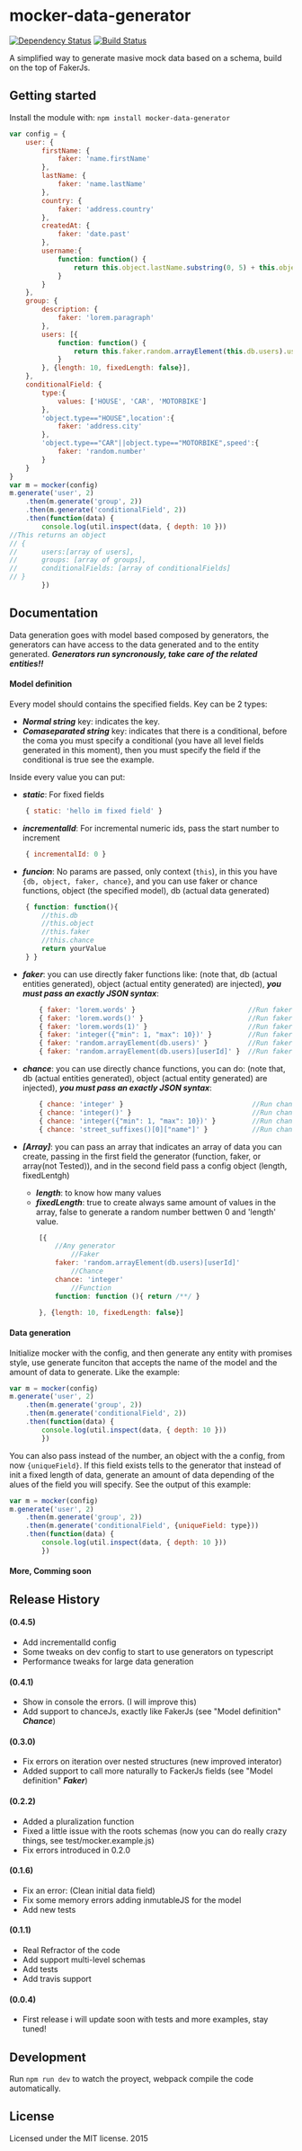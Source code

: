 # mocker-data-generator

[![Dependency Status](https://david-dm.org/danibram/mocker-data-generator.svg)](https://david-dm.org/danibram/mocker-data-generator) [![Build Status](https://travis-ci.org/danibram/mocker-data-generator.svg)](https://travis-ci.org/danibram/mocker-data-generator)

A simplified way to generate masive mock data based on a schema, build on the top of FakerJs.

## Getting started

Install the module with: `npm install mocker-data-generator`

```javascript
var config = {
    user: {
        firstName: {
            faker: 'name.firstName'
        },
        lastName: {
            faker: 'name.lastName'
        },
        country: {
            faker: 'address.country'
        },
        createdAt: {
            faker: 'date.past'
        },
        username:{
            function: function() {
                return this.object.lastName.substring(0, 5) + this.object.firstName.substring(0, 3) + Math.floor(Math.random() * 10)
            }
        }
    },
    group: {
        description: {
            faker: 'lorem.paragraph'
        },
        users: [{
            function: function() {
                return this.faker.random.arrayElement(this.db.users).username
            }
        }, {length: 10, fixedLength: false}],
    },
    conditionalField: {
        type:{
            values: ['HOUSE', 'CAR', 'MOTORBIKE']
        },
        'object.type=="HOUSE",location':{
            faker: 'address.city'
        },
        'object.type=="CAR"||object.type=="MOTORBIKE",speed':{
            faker: 'random.number'
        }
    }
}
var m = mocker(config)
m.generate('user', 2)
    .then(m.generate('group', 2))
    .then(m.generate('conditionalField', 2))
    .then(function(data) {
        console.log(util.inspect(data, { depth: 10 }))
//This returns an object
// {
//      users:[array of users],
//      groups: [array of groups],
//      conditionalFields: [array of conditionalFields]
// }
        })
```

## Documentation
Data generation goes with model based composed by generators, the generators can have access to the data generated and to the entity generated. ***Generators run syncronously, take care of the related entities!!***

#### Model definition

Every model should contains the specified fields. Key can be 2 types:

- ***Normal string*** key: indicates the key.
- ***Comaseparated string*** key: indicates that there is a conditional, before the coma you must specify a conditional (you have all level fields generated in this moment), then you must specify the field if the conditional is true see the example.

Inside every value you can put:

- ***static***: For fixed fields
```javascript
    { static: 'hello im fixed field' }     
```
- ***incrementalId***: For incremental numeric ids, pass the start number to increment
```javascript
    { incrementalId: 0 }     
```

- ***funcion***: No params are passed, only context (```this```), in this you have ```{db, object, faker, chance}```, and you can use faker or chance functions, object (the specified model), db (actual data generated)
```javascript
    { function: function(){
        //this.db
        //this.object
        //this.faker
        //this.chance
        return yourValue
    } }     
```
- ***faker***: you can use directly faker functions like: (note that, db (actual entities generated), object (actual entity generated) are injected), ***you must pass an exactly JSON syntax***:
    ```javascript
        { faker: 'lorem.words' }                            //Run faker.lorem.words()
        { faker: 'lorem.words()' }                          //Run faker.lorem.words()
        { faker: 'lorem.words(1)' }                         //Run faker.lorem.words(1)
        { faker: 'integer({"min": 1, "max": 10})' }         //Run faker.lorem.words(1) and take the first
        { faker: 'random.arrayElement(db.users)' }          //Run faker.arrayElement over a generated user entity
        { faker: 'random.arrayElement(db.users)[userId]' }  //Run faker.arrayElement over a generated user entity and take the userId only
    ```

- ***chance***: you can use directly chance functions, you can do: (note that, db (actual entities generated), object (actual entity generated) are injected), ***you must pass an exactly JSON syntax***:
    ```javascript
        { chance: 'integer' }                                //Run chance.integer()
        { chance: 'integer()' }                              //Run chance.integer()
        { chance: 'integer({"min": 1, "max": 10})' }         //Run chance.integer({"min": 1, "max": 10})
        { chance: 'street_suffixes()[0]["name"]' }           //Run chance.street_suffixes() takes first result and the name inside
    ```

- ***[Array]***: you can pass an array that indicates an array of data you can create, passing in the first field the generator (function, faker, or array(not Tested)), and in the second field pass a config object (length, fixedLentgh)
   - ***length***: to know how many values
   - ***fixedLength***: true to create always same amount of values in the array, false to generate a random number bettwen 0 and 'length' value.
    ```javascript
        [{
            //Any generator
                //Faker  
            faker: 'random.arrayElement(db.users)[userId]'
                //Chance  
            chance: 'integer'
                //Function  
            function: function (){ return /**/ }

        }, {length: 10, fixedLength: false}]     
    ```

#### Data generation
Initialize mocker with the config, and then generate any entity with promises style, use generate funciton that accepts the name of the model and the amount of data to generate. Like the example:

```javascript
var m = mocker(config)
m.generate('user', 2)
    .then(m.generate('group', 2))
    .then(m.generate('conditionalField', 2))
    .then(function(data) {
        console.log(util.inspect(data, { depth: 10 }))
        })
```

You can also pass instead of the number, an object with the a config, from now ```{uniqueField}```. If this field exists tells to the generator that instead of init a fixed length of data, generate an amount of data depending of the alues of the field you will specify. See the output of this example:

```javascript
var m = mocker(config)
m.generate('user', 2)
    .then(m.generate('group', 2))
    .then(m.generate('conditionalField', {uniqueField: type}))
    .then(function(data) {
        console.log(util.inspect(data, { depth: 10 }))
        })
```

#### More, Comming soon

## Release History

#### (0.4.5)
- Add incrementalId config
- Some tweaks on dev config to start to use generators on typescript
- Performance tweaks for large data generation

#### (0.4.1)
- Show in console the errors. (I will improve this)
- Add support to chanceJs, exactly like FakerJs (see "Model definition" ***Chance***)

#### (0.3.0)
- Fix errors on iteration over nested structures (new improved interator)
- Added support to call more naturally to FackerJs fields (see "Model definition" ***Faker***)

#### (0.2.2)
- Added a pluralization function
- Fixed a little issue with the roots schemas (now you can do really crazy things, see test/mocker.example.js)
- Fix errors introduced in 0.2.0

#### (0.1.6)
- Fix an error: (Clean initial data field)
- Fix some memory errors adding inmutableJS for the model
- Add new tests

#### (0.1.1)
- Real Refractor of the code
- Add support multi-level schemas
- Add tests
- Add travis support

#### (0.0.4)
- First release i will update soon with tests and more examples, stay tuned!

## Development

Run ```npm run dev``` to watch the proyect, webpack compile the code automatically.

## License
Licensed under the MIT license. 2015

